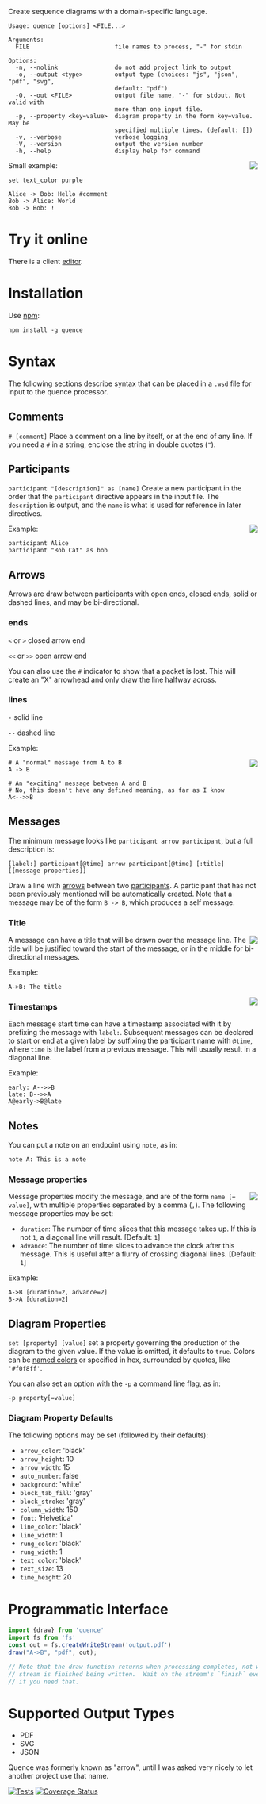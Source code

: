 
Create sequence diagrams with a domain-specific language.

```text
Usage: quence [options] <FILE...>

Arguments:
  FILE                        file names to process, "-" for stdin

Options:
  -n, --nolink                do not add project link to output
  -o, --output <type>         output type (choices: "js", "json", "pdf", "svg",
                              default: "pdf")
  -O, --out <FILE>            output file name, "-" for stdout. Not valid with
                              more than one input file.
  -p, --property <key=value>  diagram property in the form key=value.  May be
                              specified multiple times. (default: [])
  -v, --verbose               verbose logging
  -V, --version               output the version number
  -h, --help                  display help for command
```

<img src='https://raw.github.com/hildjj/quence/main/doc/small.png' align='right'/>

Small example:

```
set text_color purple

Alice -> Bob: Hello #comment
Bob -> Alice: World
Bob -> Bob: !
```

Try it online
=============

There is  a client [editor](https://hildjj.github.io/quence/).

Installation
============

Use [npm](http://npmjs.org/):

```
npm install -g quence
```

Syntax
======

The following sections describe syntax that can be placed in a `.wsd` file for
input to the quence processor.

Comments
--------

`# [comment]` Place a comment on a line by itself, or at the end of any line.
If you need a `#` in a string, enclose the string in double quotes (`"`).


Participants <a id="participants"></a>
------------

`participant "[description]" as [name]` Create a new participant in the order
that the `participant` directive appears in the input file.  The `description`
is output, and the `name` is what is used for reference in later directives.

<img src='https://raw.github.com/hildjj/quence/main/doc/participant.png' align='right'/>

Example:

```
participant Alice
participant "Bob Cat" as bob
```

Arrows <a id="arrows"></a>
------

Arrows are draw between participants with open ends, closed ends, solid or
dashed lines, and may be bi-directional.

### ends

`<` or `>` closed arrow end

`<<` or `>>` open arrow end

You can also use the `#` indicator to show that a packet is lost.
This will create an "X" arrowhead and only draw the line halfway
across.


### lines

`-` solid line

`--` dashed line

Example:

<img src='https://raw.github.com/hildjj/quence/main/doc/arrows.png' align='right'/>

```
# A "normal" message from A to B
A -> B

# An "exciting" message between A and B
# No, this doesn't have any defined meaning, as far as I know
A<-->>B
```

Messages
--------

The minimum message looks like `participant arrow participant`, but a full description is:

```
[label:] participant[@time] arrow participant[@time] [:title] [[message properties]]
```

Draw a line with
[arrows](#arrows) between two [participants](#participants).  A participant
that has not been previously mentioned will be automatically created.  Note
that a message may be of the form `B -> B`, which produces a self message.

### Title

<img src='https://raw.github.com/hildjj/quence/main/doc/title.png' align='right'/>

A message can have a title that will be drawn over the message line.  The title
will be justified toward the start of the message, or in the middle for
bi-directional messages.

Example:

```
A->B: The title
```

<img src='https://raw.github.com/hildjj/quence/main/doc/timestamps.png' align='right'/>

### Timestamps

Each message start time can have a timestamp associated with it by prefixing
the message with `label:`.  Subsequent messages can be declared to start or end
at a given label by suffixing the participant name with `@time`, where `time` is
the label from a previous message.
This will usually result in a diagonal line.

Example:

```
early: A-->>B
late: B-->>A
A@early->B@late
```

## Notes

You can put a note on an endpoint using `note`, as in:

```
note A: This is a note
```

### Message properties

<img src='https://raw.github.com/hildjj/quence/main/doc/messages.png' align='right'/>

Message properties modify the message, and are of the form `name [= value]`,
with multiple properties separated by a comma (`,`).  The following message
properties may be set:

 * `duration`: The number of time slices that this message takes up.  If this is
    not `1`, a diagonal line will result.  [Default: `1`]
 * `advance`: The number of time slices to advance the clock after this message.
    This is useful after a flurry of crossing diagonal lines. [Default: `1`]

Example:

```
A->B [duration=2, advance=2]
B->A [duration=2]
```

## Diagram Properties

`set [property] [value]` set a property governing the production of the
diagram to the given value.  If the value is omitted, it defaults to `true`.
Colors can be [named colors](https://www.w3.org/TR/css-color-4/#named-colors)
or specified in hex, surrounded by quotes, like `'#f0f8ff'`.

You can also set an option with the `-p` a command line flag, as in:

`-p property[=value]`


### Diagram Property Defaults

The following options may be set (followed by their defaults):

 * `arrow_color`: 'black'
 * `arrow_height`: 10
 * `arrow_width`: 15
 * `auto_number`: false
 * `background`: 'white'
 * `block_tab_fill`: 'gray'
 * `block_stroke`: 'gray'
 * `column_width`: 150
 * `font`: 'Helvetica'
 * `line_color`: 'black'
 * `line_width`: 1
 * `rung_color`: 'black'
 * `rung_width`: 1
 * `text_color`: 'black'
 * `text_size`: 13
 * `time_height`: 20


Programmatic Interface
======================

```javascript
import {draw} from 'quence'
import fs from 'fs'
const out = fs.createWriteStream('output.pdf')
draw("A->B", "pdf", out);

// Note that the draw function returns when processing completes, not when the
// stream is finished being written.  Wait on the stream's `finish` event
// if you need that.
```

Supported Output Types
======================

 * PDF
 * SVG
 * JSON

Quence was formerly known as "arrow", until I was asked very nicely to let
another project use that name.

[![Tests](https://github.com/hildjj/quence/actions/workflows/node.js.yml/badge.svg)](https://github.com/hildjj/quence/actions/workflows/node.js.yml)
[![Coverage Status](https://coveralls.io/repos/github/hildjj/quence/badge.svg?branch=main)](https://coveralls.io/github/hildjj/quence?branch=main)

